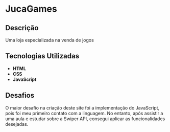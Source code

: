 # JucaGames

## Descrição
Uma loja especializada na venda de jogos

## Tecnologias Utilizadas
- **HTML**
- **CSS**
- **JavaScript**

## Desafios
O maior desafio na criação deste site foi a implementação do JavaScript, pois foi meu primeiro contato com a linguagem. No entanto, após assistir a uma aula e estudar sobre a Swiper API, consegui aplicar as funcionalidades desejadas.


